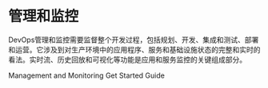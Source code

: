 # 管理和监控

DevOps管理和监控需要监督整个开发过程，包括规划、开发、集成和测试、部署和运营。它涉及到对生产环境中的应用程序、服务和基础设施状态的完整和实时的看法。实时流、历史回放和可视化等功能是应用和服务监控的关键组成部分。

<BadgeLink badgeText='Get Started Guide' colorScheme='blue' href='https://www.atlassian.com/devops/devops-tools/devops-monitoring'>Management and Monitoring Get Started Guide</BadgeLink>